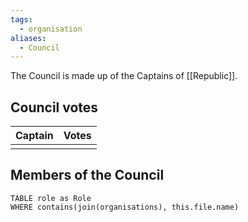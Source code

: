 ```yaml
---
tags:
  - organisation
aliases:
  - Council
---
```

The Council is made up of the Captains of [[Republic]].

## Council votes

| Captain | Votes |
| ------- | ----- |
|         |       |


## Members of the Council
```dataview
TABLE role as Role
WHERE contains(join(organisations), this.file.name)
```
